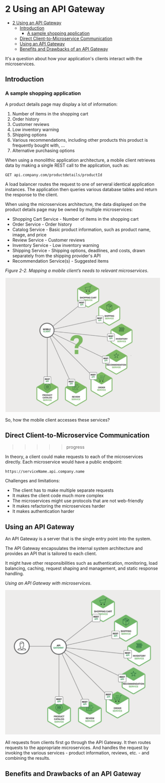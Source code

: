 # 2 Using an API Gateway

- [2 Using an API Gateway](#2-using-an-api-gateway)
  - [Introduction](#introduction)
    - [A sample shopping application](#a-sample-shopping-application)
  - [Direct Client-to-Microservice Communication](#direct-client-to-microservice-communication)
  - [Using an API Gateway](#using-an-api-gateway)
  - [Benefits and Drawbacks of an API Gateway](#benefits-and-drawbacks-of-an-api-gateway)

It's a question about how your application's clients interact with the
microservices.

## Introduction

### A sample shopping application

A product details page may display a lot of information:

1. Number of items in the shopping cart
2. Order history
3. Customer reviews
4. Low inventory warning
5. Shipping options
6. Various recommendations, including other products this product is frequently
    bought with, ...
7. Alternative purchasing options

When using a monolithic application architecture, a mobile client retrieves data
by making a single REST call to the application, such as:

```http
GET api.company.com/productdetails/productId
```

A load balancer routes the request to one of serveral identical application
instances. The application then queries various database tables and return the
response to the client.

When using the microservices architecture, the data displayed on the product
details page may be owned by multiple microservices:

- Shopping Cart Service - Number of items in the shopping cart
- Order Service - Order history
- Catalog Service - Basic product information, such as product name, image, and
  price
- Review Service - Customer reviews
- Inventory Service - Low inventory warning
- Shipping Service - Shipping options, deadlines, and costs, drawn separately
  from the shipping provider's API
- Recommendation Service(s) - Suggested items

*Figure 2-2. Mapping a mobile client’s needs to relevant microservices*.

![Mapping a mobile client’s needs to relevant microservices](images/2_2_mapping.png)

So, how the mobile client accesses these services?

## Direct Client-to-Microservice Communication

>>>>> progress

In theory, a client could make requests to each of the microservices directly.
Each microservice would have a public endpoint:

```url
https://serviceName.api.company.name
```

Challenges and limitations:

- The client has to make multiple separate requests
- It makes the client code much more complex
- The microservices might use protocols that are not web-friendly
- It makes refactoring the microservices harder
- It makes authentication harder

## Using an API Gateway

An API Gateway is a server that is the single entry point into the system.

The API Gateway encapsulates the internal system architecture and provides an
API that is tailored to each client.

It might have other responsibilities such as authentication, monitoring, load
balancing, caching, request shaping and management, and static response
handling.

*Using an API Gateway with microservices*.

![Using an API Gateway with microservices](images/2_3_api_gateway.png)

All requests from clients first go through the API Gateway. It then routes
requests to the appropriate microservices. And handles the request by invoking
the various services - product information, reviews, etc. - and combining the
results.

## Benefits and Drawbacks of an API Gateway
